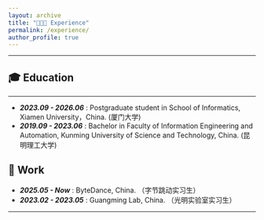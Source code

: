 ```yaml
---
layout: archive
title: "👨🏻‍💻 Experience"
permalink: /experience/
author_profile: true
---
```

<hr>

## 🎓 Education
<hr>
<ul>
    <li>
        <strong><i>2023.09 - 2026.06</i></strong> : Postgraduate student in School of Informatics, Xiamen University，China. (厦门大学)
    </li>
    <li>
        <strong><i>2019.09 - 2023.06</i></strong> : Bachelor in Faculty of Information Engineering and Automation, Kunming University of Science and Technology, China. (昆明理工大学)
    </li>
</ul>

 


## 💼 Work
<ul>
    <li>
        <strong><i>2025.05 - Now</i></strong> : ByteDance, China. （字节跳动实习生）
    </li>
        <li>
        <strong><i>2023.02 - 2023.05</i></strong> : Guangming Lab, China. （光明实验室实习生）
    </li>
</ul>
<hr>
